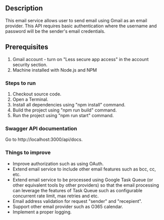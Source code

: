 ## Description
This email service allows user to send email using Gmail as an email provider. This API requires basic authentication where the username and password will be the sender's email credentials.

## Prerequisites
1. Gmail account - turn on "Less secure app access" in the account security section.
2. Machine installed with Node.js and NPM

### Steps to run
1. Checkout source code.
2. Open a Terminal.
3. Install all dependencies using "npm install" command.
4. Build the project using "npm run build" command.
5. Run the project using "npm run start" command.

### Swagger API documentation
Go to http://localhost:3000/api/docs.

### Things to improve
- Improve authorization such as using OAuth.
- Extend email service to include other email features such as bcc, cc, etc.
- Extend email service to be processed using Google Task Queue (or other equivalent tools by other providers) so that the email processing can leverage the features of Task Queue such as configurable concurrent rate limit, max retries and etc.
- Email address validation for request "sender" and "recepient".
- Support other email provider such as O365 calendar.
- Implement a proper logging.
